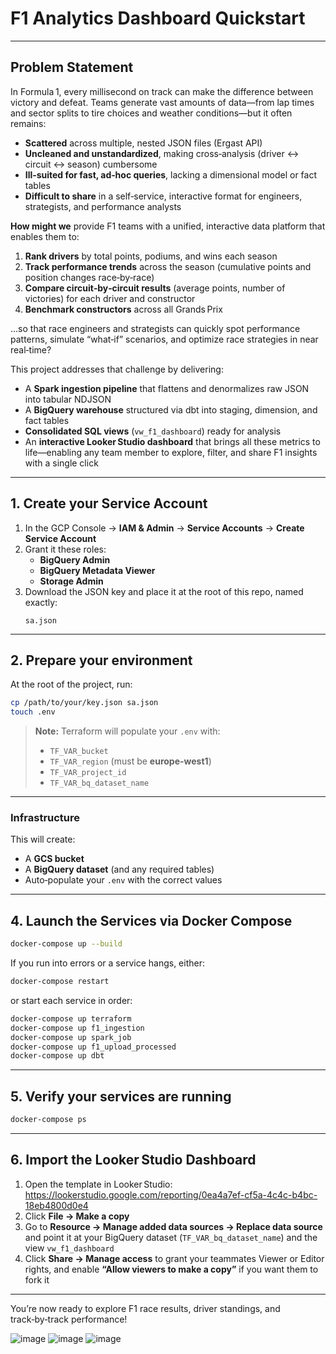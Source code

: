 # F1 Analytics Dashboard Quickstart

---

## Problem Statement

In Formula 1, every millisecond on track can make the difference between victory and defeat. Teams generate vast amounts of data—from lap times and sector splits to tire choices and weather conditions—but it often remains:

- **Scattered** across multiple, nested JSON files (Ergast API)  
- **Uncleaned and unstandardized**, making cross‑analysis (driver ↔ circuit ↔ season) cumbersome  
- **Ill‑suited for fast, ad‑hoc queries**, lacking a dimensional model or fact tables  
- **Difficult to share** in a self‑service, interactive format for engineers, strategists, and performance analysts  

**How might we** provide F1 teams with a unified, interactive data platform that enables them to:

1. **Rank drivers** by total points, podiums, and wins each season  
2. **Track performance trends** across the season (cumulative points and position changes race‑by‑race)  
3. **Compare circuit‑by‑circuit results** (average points, number of victories) for each driver and constructor  
4. **Benchmark constructors** across all Grands Prix  

…so that race engineers and strategists can quickly spot performance patterns, simulate “what‑if” scenarios, and optimize race strategies in near real‑time?

This project addresses that challenge by delivering:

- A **Spark ingestion pipeline** that flattens and denormalizes raw JSON into tabular NDJSON  
- A **BigQuery warehouse** structured via dbt into staging, dimension, and fact tables  
- **Consolidated SQL views** (`vw_f1_dashboard`) ready for analysis  
- An **interactive Looker Studio dashboard** that brings all these metrics to life—enabling any team member to explore, filter, and share F1 insights with a single click  

---

## 1. Create your Service Account

1. In the GCP Console → **IAM & Admin** → **Service Accounts** → **Create Service Account**  
2. Grant it these roles:  
   - **BigQuery Admin**  
   - **BigQuery Metadata Viewer**  
   - **Storage Admin**  
3. Download the JSON key and place it at the root of this repo, named exactly:  
   ```text
   sa.json
   ```

---

## 2. Prepare your environment

At the root of the project, run:

```bash
cp /path/to/your/key.json sa.json
touch .env
```

> **Note:** Terraform will populate your `.env` with:  
> - `TF_VAR_bucket`  
> - `TF_VAR_region` (must be **europe-west1**)  
> - `TF_VAR_project_id`  
> - `TF_VAR_bq_dataset_name`

---

### Infrastructure


This will create:  
- A **GCS bucket**  
- A **BigQuery dataset** (and any required tables)  
- Auto‑populate your `.env` with the correct values

---

## 4. Launch the Services via Docker Compose

```bash
docker-compose up --build
```

If you run into errors or a service hangs, either:

```bash
docker-compose restart
```

or start each service in order:

```bash
docker-compose up terraform
docker-compose up f1_ingestion
docker-compose up spark_job
docker-compose up f1_upload_processed
docker-compose up dbt
```

---

## 5. Verify your services are running

```bash
docker-compose ps
```

---

## 6. Import the Looker Studio Dashboard

1. Open the template in Looker Studio:  
   https://lookerstudio.google.com/reporting/0ea4a7ef-cf5a-4c4c-b4bc-18eb4800d0e4  
2. Click **File → Make a copy**  
3. Go to **Resource → Manage added data sources → Replace data source** and point it at your BigQuery dataset (`TF_VAR_bq_dataset_name`) and the view `vw_f1_dashboard`  
4. Click **Share → Manage access** to grant your teammates Viewer or Editor rights, and enable **“Allow viewers to make a copy”** if you want them to fork it  

---

You’re now ready to explore F1 race results, driver standings, and track‑by‑track performance!

![image](https://github.com/user-attachments/assets/aae2affc-e588-4ffb-ab82-cd14d5c64ab1)
![image](https://github.com/user-attachments/assets/79121034-58f2-44f3-9c5a-6b9a876b1601)
![image](https://github.com/user-attachments/assets/f7f6c679-5ed2-46fb-b198-935c04fa8800)
